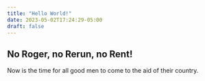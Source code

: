 ```yaml
---
title: "Hello World!"
date: 2023-05-02T17:24:29-05:00
draft: false
---
```


## No Roger, no Rerun, no Rent!

Now is the time for all good men to come to the aid of their country.

